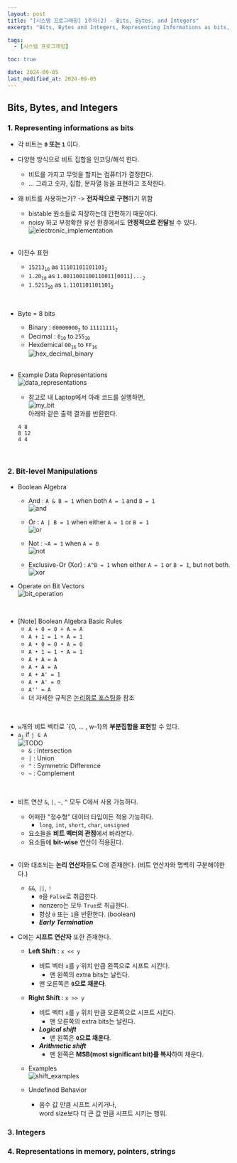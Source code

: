 ```yaml
---
layout: post
title: "[시스템 프로그래밍] 1주차(2) - Bits, Bytes, and Integers"
excerpt: "Bits, Bytes and Integers, Representing Informations as bits, Bit-level Manipulations"

tags:
  - [시스템 프로그래밍]

toc: true

date: 2024-09-05
last_modified_at: 2024-09-05
---
```

## Bits, Bytes, and Integers
### 1. Representing informations as bits
- 각 비트는 **`0` 또는 `1`** 이다.  

- 다양한 방식으로 비트 집합을 인코딩/해석 한다.  
  - 비트를 가지고 무엇을 할지는 컴퓨터가 결정한다.  
  - ... 그리고 숫자, 집합, 문자열 등을 표현하고 조작한다.  

- 왜 비트를 사용하는가? -> **전자적으로 구현**하기 위함
  - bistable 원소들로 저장하는데 간편하기 때문이다.  
  - noisy 하고 부정확한 유선 환경에서도 **안정적으로 전달**될 수 있다.  
  ![electronic_implementation][def2]  

  <br>

- 이진수 표현
  - `15213`<sub>`10`</sub> as `11101101101101`<sub>`2`</sub>
  - `1.20`<sub>`10`</sub> as `1.0011001100110011[0011]...`<sub>`2`</sub>
  - `1.5213`<sub>`10`</sub> as `1.1101101101101`<sub>`2`</sub>

<br>

- Byte = 8 bits
  - Binary : `00000000`<sub>`2`</sub> to `11111111`<sub>`2`</sub>
  - Decimal : `0`<sub>`10`</sub> to `255`<sub>`10`</sub>  
  - Hexdemical `00`<sub>`16`</sub> to `FF`<sub>`16`</sub>  
  ![hex_decimal_binary][def3]  

  <br>

- Example Data Representations  
![data_representations][def4]  

  - 참고로 내 Laptop에서 아래 코드를 실행하면,  
  ![my_bit][def]  
  아래와 같은 출력 결과를 반환한다.  
  ```text
  4 8
  8 12
  4 4
  ```

<br>

### 2. Bit-level Manipulations
- Boolean Algebra
  - And : `A & B = 1`  when both `A = 1` and `B = 1`  
  ![and][def5]

  - Or : `A | B = 1` when either `A = 1` or `B = 1`  
  ![or][def6]

  - Not : `~A = 1` when `A = 0`  
  ![not][def7]

  - Exclusive-Or (Xor) : `A^B = 1` when either `A = 1` or `B = 1`, but not both.  
  ![xor][def8]  

- Operate on Bit Vectors  
![bit_operation][def9]

<br>

- [Note] Boolean Algebra Basic Rules  
  - `A + 0 = 0 + A = A`
  - `A + 1 = 1 + A = 1`
  - `A • 0 = 0 • A = 0`
  - `A • 1 = 1 • A = 1`
  - `A + A = A`
  - `A • A = A`
  - `A + A' = 1`
  - `A • A' = 0`
  - `A'' = A`
  - 더 자세한 규칙은 [논리회로 포스팅][def10]을 참조  

<br>

- `w`개의 비트 벡터로 `{0, ... , w-1}의 **부분집합을 표현**할 수 있다.  
- `a`<sub>`j`</sub> if `j ∈ A`  
![TODO][def11]  
  - `&` : Intersection
  - `|` : Union
  - `^` : Symmetric Difference
  - `~` : Complement

<br>

- 비트 연산 `&`, `|`, `~`, `^` 모두 C에서 사용 가능하다.  
  - 어떠한 "정수형" 데이터 타입이든 적용 가능하다.  
    - `long`, `int`, `short`, `char`, `unsigned`  
  - 요소들을 **비트 벡터의 관점**에서 바라본다.  
  - 요소들에 **bit-wise** 연산이 적용된다.  

  <br>

- 이와 대조되는 **논리 연산자**들도 C에 존재한다. (비트 연산자와 명백히 구분해야한다.)  
  - `&&`, `||`, `!`
    - `0`을 `False`로 취급한다.  
    - nonzero는 모두 `True`로 취급한다.  
    - 항상 `0` 또는 `1`을 반환한다. (boolean)  
    - ***Early Termination***  

- C에는 **시프트 연산자** 또한 존재한다.  
  - **Left Shift** : `x << y`  
    - 비트 벡터 `x`를 `y` 위치 만큼 왼쪽으로 시프트 시킨다.  
      - 맨 왼쪽의 extra bits는 날린다.
    - 맨 오른쪽은 **`0`으로 채운다**.  

  - **Right Shift** : `x >> y`  
    - 비트 벡터 `x`를 `y` 위치 만큼 오른쪽으로 시프트 시킨다.  
      - 맨 오른쪽의 extra bits는 날린다.  
    - ***Logical shift***
      - 맨 왼쪽은 **`0`으로 채운다**.  
    - ***Arithmetic shift***  
      - 맨 왼쪽은 **MSB(most significant bit)를 복사**하여 채운다.  

  - Examples  
  ![shift_examples][def12]  

  - Undefined Behavior
    - 음수 값 만큼 시프트 시키거나,  
    word size보다 더 큰 값 만큼 시프트 시키는 행위.  

### 3. Integers

### 4. Representations in memory, pointers, strings

[def]: https://i.imgur.com/LbL839r.png
[def2]: https://i.imgur.com/gtXUotb.png
[def3]: https://i.imgur.com/vOEJ0kL.png
[def4]: https://i.imgur.com/NYu67bB.png
[def5]: https://i.imgur.com/OhktMfk.png
[def6]: https://i.imgur.com/fqc8QiV.png
[def7]: https://i.imgur.com/DS8DRTJ.png
[def8]: https://i.imgur.com/Um9MRH5.png
[def9]: https://i.imgur.com/fPldiz7.png
[def10]: https://orbit3230.github.io/2024/03/29/LC_week4/
[def11]: https://i.imgur.com/kI7OPi6.png
[def12]: https://i.imgur.com/rub0MzM.png
